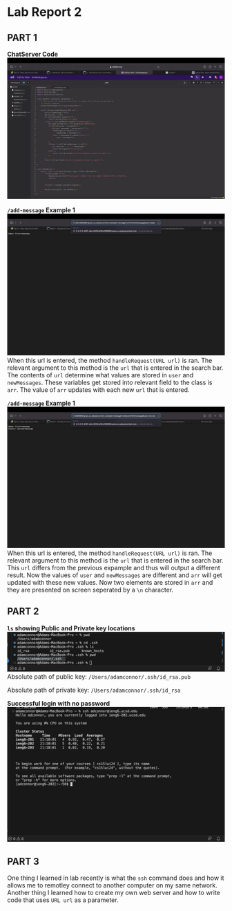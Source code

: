 # Lab Report 2
## PART 1

**ChatServer Code**
![Image](chatservercode.png)


**`/add-message` Example 1**
![Image](labreportimage1.png)
When this url is entered, the method `handleRequest(URL url)` is ran. The relevant argument to this method is the `url` that is entered in the search bar. The contents of `url` determine what values are stored in `user` and `newMessages`. These variables get stored into relevant field to the class is `arr`. The value of `arr` updates with each new `url` that is entered. 

**`/add-message` Example 1**
![Image](labreportimaage2.png)
When this url is entered, the method `handleRequest(URL url)` is ran. The relevant argument to this method is the `url` that is entered in the search bar. This `url` differs from the previous expample and thus will output a different result. Now the values of `user` and `newMessages` are different and `arr` will get updated with these new values. Now two elements are stored in `arr` and they are presented on screen seperated by a `\n` character.

## PART 2
**`ls` showing Public and Private key locations**
![Image](pathimage.png)
Absolute path of public key: `/Users/adamconnor/.ssh/id_rsa.pub`

Absolute path of private key: `/Users/adamconnor/.ssh/id_rsa`

**Successful login with no password**
![Image](nopasswordimage.png)


## PART 3
One thing I learned in lab recently is what the `ssh` command does and how it allows me to remotley connect to another computer on my same network. Another thing I learned how to create my own web server and how to write code that uses `URL url` as a parameter.
